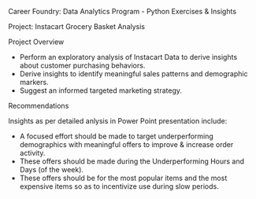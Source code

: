 Career Foundry: Data Analytics Program - Python Exercises & Insights

Project: Instacart Grocery Basket Analysis

Project Overview

- Perform an exploratory analysis of Instacart Data to derive insights about customer purchasing behaviors.
- Derive insights to identify meaningful sales patterns and demographic markers.
- Suggest an informed targeted marketing strategy.

Recommendations

Insights as per detailed anlysis in Power Point presentation include:
- A focused effort should be made to target underperforming demographics with meaningful offers to improve & increase order activity. 
- These offers should be made during the Underperforming Hours and Days (of the week).
- These offers should be for the most popular items and the most expensive items so as to incentivize use during slow periods. 
